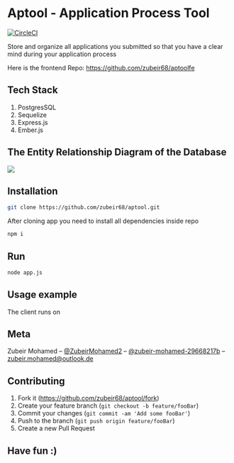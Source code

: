 # Aptool - Application Process Tool
[![CircleCI](https://circleci.com/gh/zubeir68/aptool.svg?style=svg)](https://circleci.com/gh/zubeir68/aptool)

Store and organize all applications you submitted so that you have a clear mind during your application process

Here is the frontend Repo: https://github.com/zubeir68/aptoolfe

## Tech Stack

1. PostgresSQL
2. Sequelize
3. Express.js
4. Ember.js 

## The Entity Relationship Diagram of the Database

![](https://imgur.com/mBQwHtd.png)

## Installation

```sh
git clone https://github.com/zubeir68/aptool.git 
```
After cloning app you need to install all dependencies inside repo

```sh
npm i
```

## Run

```sh
node app.js
```

## Usage example

The client runs on 


## Meta

Zubeir Mohamed – [@ZubeirMohamed2](https://twitter.com/ZubeirMohamed2) – [@zubeir-mohamed-29668217b](https://www.linkedin.com/in/zubeir-mohamed-29668217b/) – zubeir.mohamed@outlook.de


## Contributing

1. Fork it (<https://github.com/zubeir68/aptool/fork>)
2. Create your feature branch (`git checkout -b feature/fooBar`)
3. Commit your changes (`git commit -am 'Add some fooBar'`)
4. Push to the branch (`git push origin feature/fooBar`)
5. Create a new Pull Request

## Have fun :)
